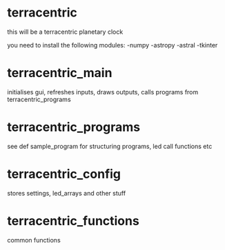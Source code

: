 # terracentric
this will be a terracentric planetary clock

you need to install the following modules:
  -numpy
  -astropy
  -astral
  -tkinter
  
# terracentric_main
initialises gui, refreshes inputs, draws outputs, calls programs from terracentric_programs

# terracentric_programs
see def sample_program for structuring programs, led call functions etc

# terracentric_config
stores settings, led_arrays and other stuff

# terracentric_functions
common functions
